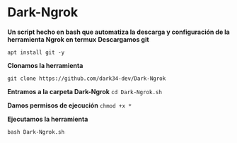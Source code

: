# Dark-Ngrok
**Un script hecho en bash que automatiza la descarga y configuración de la herramienta Ngrok en termux**
**Descargamos git**

`apt install git -y`

**Clonamos la herramienta**

`git clone https://github.com/dark34-dev/Dark-Ngrok`

**Entramos a la carpeta Dark-Ngrok**
`cd Dark-Ngrok.sh` 

**Damos permisos de ejecución**
`chmod +x *`

**Ejecutamos la herramienta**


`bash Dark-Ngrok.sh`
